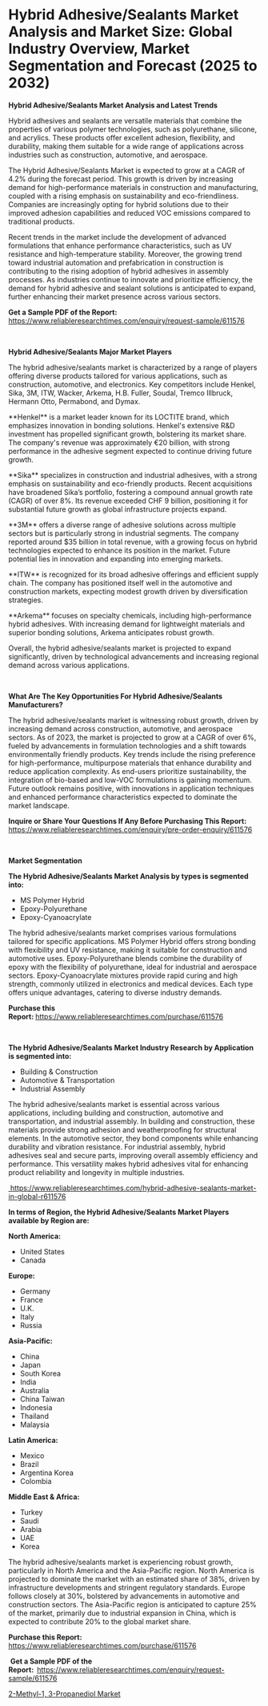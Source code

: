 <p><h1>Hybrid Adhesive/Sealants Market Analysis and Market Size: Global Industry Overview, Market Segmentation and Forecast (2025 to 2032)</h1></p><p><strong>Hybrid Adhesive/Sealants Market Analysis and Latest Trends</strong></p>
<p><p>Hybrid adhesives and sealants are versatile materials that combine the properties of various polymer technologies, such as polyurethane, silicone, and acrylics. These products offer excellent adhesion, flexibility, and durability, making them suitable for a wide range of applications across industries such as construction, automotive, and aerospace.</p><p>The Hybrid Adhesive/Sealants Market is expected to grow at a CAGR of 4.2% during the forecast period. This growth is driven by increasing demand for high-performance materials in construction and manufacturing, coupled with a rising emphasis on sustainability and eco-friendliness. Companies are increasingly opting for hybrid solutions due to their improved adhesion capabilities and reduced VOC emissions compared to traditional products.</p><p>Recent trends in the market include the development of advanced formulations that enhance performance characteristics, such as UV resistance and high-temperature stability. Moreover, the growing trend toward industrial automation and prefabrication in construction is contributing to the rising adoption of hybrid adhesives in assembly processes. As industries continue to innovate and prioritize efficiency, the demand for hybrid adhesive and sealant solutions is anticipated to expand, further enhancing their market presence across various sectors.</p></p>
<p><strong>Get a Sample PDF of the Report:&nbsp;</strong> <a href="https://www.reliableresearchtimes.com/enquiry/request-sample/611576?utm_campaign=2096&utm_medium=2&utm_source=Github&utm_content=ia&utm_term=02022025&utm_id=hybrid-adhesivesealants">https://www.reliableresearchtimes.com/enquiry/request-sample/611576</a></p>
<p>&nbsp;</p>
<p><strong>Hybrid Adhesive/Sealants Major Market Players</strong></p>
<p><p>The hybrid adhesive/sealants market is characterized by a range of players offering diverse products tailored for various applications, such as construction, automotive, and electronics. Key competitors include Henkel, Sika, 3M, ITW, Wacker, Arkema, H.B. Fuller, Soudal, Tremco Illbruck, Hermann Otto, Permabond, and Dymax.</p><p>**Henkel** is a market leader known for its LOCTITE brand, which emphasizes innovation in bonding solutions. Henkel's extensive R&D investment has propelled significant growth, bolstering its market share. The company's revenue was approximately €20 billion, with strong performance in the adhesive segment expected to continue driving future growth.</p><p>**Sika** specializes in construction and industrial adhesives, with a strong emphasis on sustainability and eco-friendly products. Recent acquisitions have broadened Sika’s portfolio, fostering a compound annual growth rate (CAGR) of over 8%. Its revenue exceeded CHF 9 billion, positioning it for substantial future growth as global infrastructure projects expand.</p><p>**3M** offers a diverse range of adhesive solutions across multiple sectors but is particularly strong in industrial segments. The company reported around $35 billion in total revenue, with a growing focus on hybrid technologies expected to enhance its position in the market. Future potential lies in innovation and expanding into emerging markets.</p><p>**ITW** is recognized for its broad adhesive offerings and efficient supply chain. The company has positioned itself well in the automotive and construction markets, expecting modest growth driven by diversification strategies.</p><p>**Arkema** focuses on specialty chemicals, including high-performance hybrid adhesives. With increasing demand for lightweight materials and superior bonding solutions, Arkema anticipates robust growth. </p><p>Overall, the hybrid adhesive/sealants market is projected to expand significantly, driven by technological advancements and increasing regional demand across various applications.</p></p>
<p>&nbsp;</p>
<p><strong>What Are The Key Opportunities For Hybrid Adhesive/Sealants Manufacturers?</strong></p>
<p><p>The hybrid adhesive/sealants market is witnessing robust growth, driven by increasing demand across construction, automotive, and aerospace sectors. As of 2023, the market is projected to grow at a CAGR of over 6%, fueled by advancements in formulation technologies and a shift towards environmentally friendly products. Key trends include the rising preference for high-performance, multipurpose materials that enhance durability and reduce application complexity. As end-users prioritize sustainability, the integration of bio-based and low-VOC formulations is gaining momentum. Future outlook remains positive, with innovations in application techniques and enhanced performance characteristics expected to dominate the market landscape.</p></p>
<p><strong>Inquire or Share Your Questions If Any Before Purchasing This Report:</strong> <a href="https://www.reliableresearchtimes.com/enquiry/pre-order-enquiry/611576?utm_campaign=2096&utm_medium=2&utm_source=Github&utm_content=ia&utm_term=02022025&utm_id=hybrid-adhesivesealants">https://www.reliableresearchtimes.com/enquiry/pre-order-enquiry/611576</a></p>
<p>&nbsp;</p>
<p><strong>Market Segmentation</strong></p>
<p><strong>The Hybrid Adhesive/Sealants Market Analysis by types is segmented into:</strong></p>
<p><ul><li>MS Polymer Hybrid</li><li>Epoxy-Polyurethane</li><li>Epoxy-Cyanoacrylate</li></ul></p>
<p><p>The hybrid adhesive/sealants market comprises various formulations tailored for specific applications. MS Polymer Hybrid offers strong bonding with flexibility and UV resistance, making it suitable for construction and automotive uses. Epoxy-Polyurethane blends combine the durability of epoxy with the flexibility of polyurethane, ideal for industrial and aerospace sectors. Epoxy-Cyanoacrylate mixtures provide rapid curing and high strength, commonly utilized in electronics and medical devices. Each type offers unique advantages, catering to diverse industry demands.</p></p>
<p><strong>Purchase this Report:&nbsp;</strong><a href="https://www.reliableresearchtimes.com/purchase/611576?utm_campaign=2096&utm_medium=2&utm_source=Github&utm_content=ia&utm_term=02022025&utm_id=hybrid-adhesivesealants">https://www.reliableresearchtimes.com/purchase/611576</a></p>
<p>&nbsp;</p>
<p><strong>The Hybrid Adhesive/Sealants Market Industry Research by Application is segmented into:</strong></p>
<p><ul><li>Building & Construction</li><li>Automotive & Transportation</li><li>Industrial Assembly</li></ul></p>
<p><p>The hybrid adhesive/sealants market is essential across various applications, including building and construction, automotive and transportation, and industrial assembly. In building and construction, these materials provide strong adhesion and weatherproofing for structural elements. In the automotive sector, they bond components while enhancing durability and vibration resistance. For industrial assembly, hybrid adhesives seal and secure parts, improving overall assembly efficiency and performance. This versatility makes hybrid adhesives vital for enhancing product reliability and longevity in multiple industries.</p></p>
<p><a href="https://www.reliableresearchtimes.com/hybrid-adhesive-sealants-market-in-global-r611576?utm_campaign=2096&utm_medium=2&utm_source=Github&utm_content=ia&utm_term=02022025&utm_id=hybrid-adhesivesealants">&nbsp;https://www.reliableresearchtimes.com/hybrid-adhesive-sealants-market-in-global-r611576</a></p>
<p><strong>In terms of Region, the Hybrid Adhesive/Sealants Market Players available by Region are:</strong></p>
<p>
    <p> <strong> North America: </strong>
        <ul>
            <li>United States</li>
            <li>Canada</li>
        </ul>
        </p> 
    <p> <strong> Europe: </strong>
        <ul>
            <li>Germany</li>
            <li>France</li>
            <li>U.K.</li>
            <li>Italy</li>
            <li>Russia</li>
        </ul>
        </p> 
    <p> <strong> Asia-Pacific: </strong>
        <ul>
            <li>China</li>
            <li>Japan</li>
            <li>South Korea</li>
            <li>India</li>
            <li>Australia</li>
            <li>China Taiwan</li>
            <li>Indonesia</li>
            <li>Thailand</li>
            <li>Malaysia</li>
        </ul>
        </p> 
    <p> <strong> Latin America: </strong>
        <ul>
            <li>Mexico</li>
            <li>Brazil</li>
            <li>Argentina Korea</li>
            <li>Colombia</li>
        </ul>
        </p> 
    <p> <strong> Middle East & Africa: </strong>
        <ul>
            <li>Turkey</li>
            <li>Saudi</li>
            <li>Arabia</li>
            <li>UAE</li>
            <li>Korea</li>
        </ul>
    </p>
    </p>
<p><p>The hybrid adhesive/sealants market is experiencing robust growth, particularly in North America and the Asia-Pacific region. North America is projected to dominate the market with an estimated share of 38%, driven by infrastructure developments and stringent regulatory standards. Europe follows closely at 30%, bolstered by advancements in automotive and construction sectors. The Asia-Pacific region is anticipated to capture 25% of the market, primarily due to industrial expansion in China, which is expected to contribute 20% to the global market share.</p></p>
<p><strong>Purchase this Report: </strong><a href="https://www.reliableresearchtimes.com/purchase/611576?utm_campaign=2096&utm_medium=2&utm_source=Github&utm_content=ia&utm_term=02022025&utm_id=hybrid-adhesivesealants">https://www.reliableresearchtimes.com/purchase/611576</a></p>
<p>&nbsp;<strong>Get a Sample PDF of the Report:&nbsp;&nbsp;</strong><a href="https://www.reliableresearchtimes.com/enquiry/request-sample/611576?utm_campaign=2096&utm_medium=2&utm_source=Github&utm_content=ia&utm_term=02022025&utm_id=hybrid-adhesivesealants">https://www.reliableresearchtimes.com/enquiry/request-sample/611576</a></p>
<p><strong></strong></p>
<p><p><a href="https://github.com/NarcisoFerry/Market-Research-Report-List-1/blob/main/2-methyl-1-3-propanediol-market.md?utm_campaign=2096&utm_medium=2&utm_source=Github&utm_content=ia&utm_term=02022025&utm_id=hybrid-adhesivesealants">2-Methyl-1, 3-Propanediol Market</a></p></p>